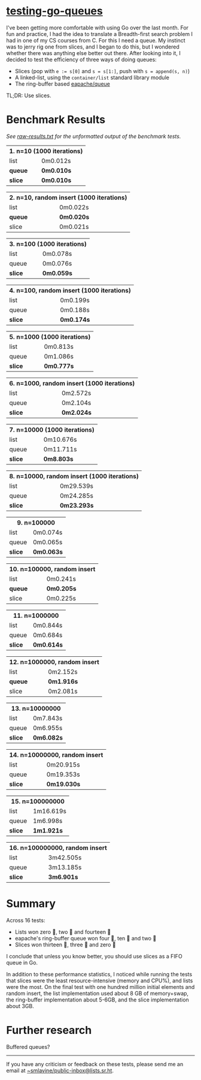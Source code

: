 # [testing-go-queues](https://sr.ht/~smlavine/testing-go-queues)

I've been getting more comfortable with using Go over the last month.
For fun and practice, I had the idea to translate a Breadth-first
search problem I had in one of my CS courses from C. For this I need a
queue. My instinct was to jerry rig one from slices, and I began to do
this, but I wondered whether there was anything else better out there.
After looking into it, I decided to test the efficiency of three ways of
doing queues:

- Slices (pop with `e := s[0]` and `s = s[1:]`, push with `s = append(s, n)`)
- A linked-list, using the `container/list` standard library module
- The ring-buffer based [eapache/queue](https://github.com/eapache/queue)

TL;DR: Use slices.

# Benchmark Results
_See [raw-results.txt][raw-results] for the unformatted output of the
benchmark tests._

[raw-results]: https://git.sr.ht/~smlavine/testing-go-queues/tree/master/item/raw-results.txt

<table>
<tr><th colspan=2>1. n=10 (1000 iterations)</th></tr>
<tr><td>list</td><td>0m0.012s</td></tr>
<tr><td><b>queue</b></td><td><b>0m0.010s</b></td></tr>
<tr><td><b>slice</b></td><td><b>0m0.010s</b></td></tr>
</table>

<table>
<tr><th colspan=2>2. n=10, random insert (1000 iterations)</th></tr>
<tr><td>list</td><td>0m0.022s</td></tr>
<tr><td><b>queue</b></td><td><b>0m0.020s</b></td></tr>
<tr><td>slice</td><td>0m0.021s</td></tr>
</table>

<table>
<tr><th colspan=2>3. n=100 (1000 iterations)</th></tr>
<tr><td>list</td><td>0m0.078s</td></tr>
<tr><td>queue</td><td>0m0.076s</td></tr>
<tr><td><b>slice</b></td><td><b>0m0.059s</b></td></tr>
</table>

<table>
<tr><th colspan=2>4. n=100, random insert (1000 iterations)</th></tr>
<tr><td>list</td><td>0m0.199s</td></tr>
<tr><td>queue</td><td>0m0.188s</td></tr>
<tr><td><b>slice</b></td><td><b>0m0.174s</b></td></tr>
</table>

<table>
<tr><th colspan=2>5. n=1000 (1000 iterations)</th></tr>
<tr><td>list</td><td>0m0.813s</td></tr>
<tr><td>queue</td><td>0m1.086s</td></tr>
<tr><td><b>slice</b></td><td><b>0m0.777s</b></td></tr>
</table>

<table>
<tr><th colspan=2>6. n=1000, random insert (1000 iterations)</th></tr>
<tr><td>list</td><td>0m2.572s</td></tr>
<tr><td>queue</td><td>0m2.104s</td></tr>
<tr><td><b>slice</b></td><td><b>0m2.024s</b></td></tr>
</table>

<table>
<tr><th colspan=2>7. n=10000 (1000 iterations)</th></tr>
<tr><td>list</td><td>0m10.676s</td></tr>
<tr><td>queue</td><td>0m11.711s</td></tr>
<tr><td><b>slice</b></td><td><b>0m8.803s</b></td></tr>
</table>

<table>
<tr><th colspan=2>8. n=10000, random insert (1000 iterations)</th></tr>
<tr><td>list</td><td>0m29.539s</td></tr>
<tr><td>queue</td><td>0m24.285s</td></tr>
<tr><td><b>slice</b></td><td><b>0m23.293s</b></td></tr>
</table>

<table>
<tr><th colspan=2>9. n=100000</th></tr>
<tr><td>list</td><td>0m0.074s</td></tr>
<tr><td>queue</td><td>0m0.065s</td></tr>
<tr><td><b>slice</b></td><td><b>0m0.063s</b></td></tr>
</table>

<table>
<tr><th colspan=2>10. n=100000, random insert</th></tr>
<tr><td>list</td><td>0m0.241s</td></tr>
<tr><td><b>queue</b></td><td><b>0m0.205s</b></td></tr>
<tr><td>slice</td><td>0m0.225s</td></tr>
</table>

<table>
<tr><th colspan=2>11. n=1000000</th></tr>
<tr><td>list</td><td>0m0.844s</td></tr>
<tr><td>queue</td><td>0m0.684s</td></tr>
<tr><td><b>slice</b></td><td><b>0m0.614s</b></td></tr>
</table>

<table>
<tr><th colspan=2>12. n=1000000, random insert</th></tr>
<tr><td>list</td><td>0m2.152s</td></tr>
<tr><td><b>queue</b></td><td><b>0m1.916s</b></td></tr>
<tr><td>slice</td><td>0m2.081s</td></tr>
</table>

<table>
<tr><th colspan=2>13. n=10000000</th></tr>
<tr><td>list</td><td>0m7.843s</td></tr>
<tr><td>queue</td><td>0m6.955s</td></tr>
<tr><td><b>slice</b></td><td><b>0m6.082s</b></td></tr>
</table>

<table>
<tr><th colspan=2>14. n=10000000, random insert</th></tr>
<tr><td>list</td><td>0m20.915s</td></tr>
<tr><td>queue</td><td>0m19.353s</td></tr>
<tr><td><b>slice</b></td><td><b>0m19.030s</b></td></tr>
</table>

<table>
<tr><th colspan=2>15. n=100000000</th></tr>
<tr><td>list</td><td>1m16.619s</td></tr>
<tr><td>queue</td><td>1m6.998s</td></tr>
<tr><td><b>slice</b></td><td><b>1m1.921s</b></td></tr>
</table>

<table>
<tr><th colspan=2>16. n=100000000, random insert</th></tr>
<tr><td>list</td><td>3m42.505s</td></tr>
<tr><td>queue</td><td>3m13.185s</td></tr>
<tr><td><b>slice</b></td><td><b>3m6.901s</b></td></tr>
</table>

# Summary

Across 16 tests:
- Lists won zero 🏅, two 🥈 and fourteen 🥉
- eapache's ring-buffer queue won four 🏅, ten 🥈 and two 🥉
- Slices won thirteen 🏅, three 🥈 and zero 🥉

I conclude that unless you know better, you should use slices as a FIFO
queue in Go.

In addition to these performance statistics, I noticed while running the
tests that slices were the least resource-intensive (memory and CPU%),
and lists were the most. On the final test with one hundred million
initial elements and random insert, the list implementation used about 8
GB of memory+swap, the ring-buffer implementation about 5-6GB, and the
slice implementation about 3GB.

# Further research

Buffered queues?

---

If you have any criticism or feedback on these tests, please send me an
email at [~smlavine/public-inbox@lists.sr.ht][public-inbox].

[public-inbox]: https://lists.sr.ht/~smlavine/public-inbox
